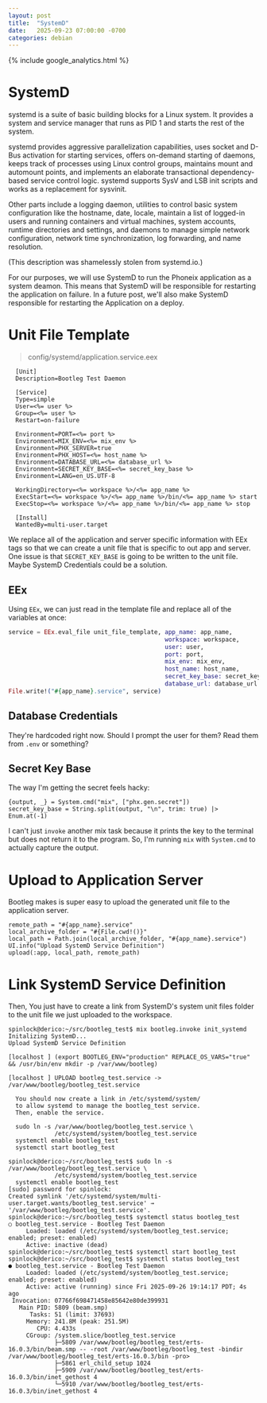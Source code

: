 ```yaml
---
layout: post
title:  "SystemD"
date:   2025-09-23 07:00:00 -0700
categories: debian
---
```

{% include google_analytics.html %}

# SystemD
systemd is a suite of basic building blocks for a Linux system. It provides a system and service manager that runs as PID 1 and starts the rest of the system.

systemd provides aggressive parallelization capabilities, uses socket and D-Bus activation for starting services, offers on-demand starting of daemons, keeps track of processes using Linux control groups, maintains mount and automount points, and implements an elaborate transactional dependency-based service control logic. systemd supports SysV and LSB init scripts and works as a replacement for sysvinit.

Other parts include a logging daemon, utilities to control basic system configuration like the hostname, date, locale, maintain a list of logged-in users and running containers and virtual machines, system accounts, runtime directories and settings, and daemons to manage simple network configuration, network time synchronization, log forwarding, and name resolution.

(This description was shamelessly stolen from systemd.io.)

For our purposes, we will use SystemD to run the Phoneix application as a
system deamon. This means that SystemD will be responsible for restarting the
application on failure. In a future post, we'll also make SystemD responsible
for restarting the Application on a deploy.

# Unit File Template

> config/systemd/application.service.eex

```
  [Unit]
  Description=Bootleg Test Daemon

  [Service]
  Type=simple
  User=<%= user %>
  Group=<%= user %>
  Restart=on-failure

  Environment=PORT=<%= port %>
  Environment=MIX_ENV=<%= mix_env %>
  Environment=PHX_SERVER=true
  Environment=PHX_HOST=<%= host_name %>
  Environment=DATABASE_URL=<%= database_url %>
  Environment=SECRET_KEY_BASE=<%= secret_key_base %>
  Environment=LANG=en_US.UTF-8

  WorkingDirectory=<%= workspace %>/<%= app_name %>
  ExecStart=<%= workspace %>/<%= app_name %>/bin/<%= app_name %> start
  ExecStop=<%= workspace %>/<%= app_name %>/bin/<%= app_name %> stop

  [Install]
  WantedBy=multi-user.target
```

We replace all of the application and server specific information with EEx tags
so that we can create a unit file that is specific to out app and server. One
issue is that `SECRET_KEY_BASE` is going to be written to the unit file. Maybe
SystemD Credentials could be a solution.

## EEx

Using `EEx`, we can just read in the template file and replace all of the
variables at once:

```elixir
service = EEx.eval_file unit_file_template, app_name: app_name,
                                            workspace: workspace,
                                            user: user,
                                            port: port,
                                            mix_env: mix_env,
                                            host_name: host_name,
                                            secret_key_base: secret_key_base,
                                            database_url: database_url
File.write!("#{app_name}.service", service)
```

## Database Credentials

They're hardcoded right now. Should I prompt the user for them? Read them from
`.env` or something?

## Secret Key Base

The way I'm getting the secret feels hacky:

```
{output, _} = System.cmd("mix", ["phx.gen.secret"])
secret_key_base = String.split(output, "\n", trim: true) |> Enum.at(-1)
```

I can't just `invoke` another mix task because it prints the key to the
terminal but does not return it to the program. So, I'm running `mix` with `System.cmd`
to actually capture the output.

# Upload to Application Server

Bootleg makes is super easy to upload the generated unit file to the application
server.

```
remote_path = "#{app_name}.service"
local_archive_folder = "#{File.cwd!()}"
local_path = Path.join(local_archive_folder, "#{app_name}.service")
UI.info("Upload SystemD Service Definition")
upload(:app, local_path, remote_path)
```

# Link SystemD Service Definition

Then, You just have to create a link from SystemD's system unit files folder
to the unit file we just uploaded to the workspace.

```
spinlock@derico:~/src/bootleg_test$ mix bootleg.invoke init_systemd
Initalizing SystemD...
Upload SystemD Service Definition

[localhost ] (export BOOTLEG_ENV="production" REPLACE_OS_VARS="true" && /usr/bin/env mkdir -p /var/www/bootleg)

[localhost ] UPLOAD bootleg_test.service -> /var/www/bootleg/bootleg_test.service

  You should now create a link in /etc/systemd/system/
  to allow systemd to manage the bootleg_test service.
  Then, enable the service.

  sudo ln -s /var/www/bootleg/bootleg_test.service \
             /etc/systemd/system/bootleg_test.service
  systemctl enable bootleg_test
  systemctl start bootleg_test

spinlock@derico:~/src/bootleg_test$ sudo ln -s /var/www/bootleg/bootleg_test.service \
             /etc/systemd/system/bootleg_test.service
  systemctl enable bootleg_test
[sudo] password for spinlock:
Created symlink '/etc/systemd/system/multi-user.target.wants/bootleg_test.service' → '/var/www/bootleg/bootleg_test.service'.
spinlock@derico:~/src/bootleg_test$ systemctl status bootleg_test
○ bootleg_test.service - Bootleg Test Daemon
     Loaded: loaded (/etc/systemd/system/bootleg_test.service; enabled; preset: enabled)
     Active: inactive (dead)
spinlock@derico:~/src/bootleg_test$ systemctl start bootleg_test
spinlock@derico:~/src/bootleg_test$ systemctl status bootleg_test
● bootleg_test.service - Bootleg Test Daemon
     Loaded: loaded (/etc/systemd/system/bootleg_test.service; enabled; preset: enabled)
     Active: active (running) since Fri 2025-09-26 19:14:17 PDT; 4s ago
 Invocation: 07766f698471458e85642e80de399931
   Main PID: 5809 (beam.smp)
      Tasks: 51 (limit: 37693)
     Memory: 241.8M (peak: 251.5M)
        CPU: 4.433s
     CGroup: /system.slice/bootleg_test.service
             ├─5809 /var/www/bootleg/bootleg_test/erts-16.0.3/bin/beam.smp -- -root /var/www/bootleg/bootleg_test -bindir /var/www/bootleg/bootleg_test/erts-16.0.3/bin -pro>
             ├─5861 erl_child_setup 1024
             ├─5909 /var/www/bootleg/bootleg_test/erts-16.0.3/bin/inet_gethost 4
             └─5910 /var/www/bootleg/bootleg_test/erts-16.0.3/bin/inet_gethost 4
```

